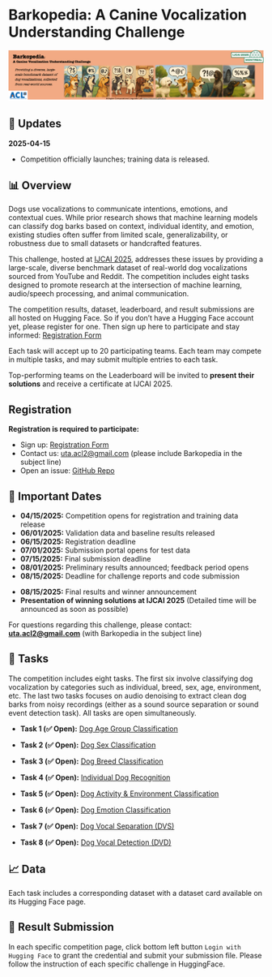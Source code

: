 # Barkopedia: A Canine Vocalization Understanding Challenge <!-- omit from toc -->

<img src="static/images/overall_banner.png" width="900px">

## 📣 Updates

**2025-04-15**  
- Competition officially launches; training data is released.

## 📊 Overview

Dogs use vocalizations to communicate intentions, emotions, and contextual cues. While prior research shows that machine learning models can classify dog barks based on context, individual identity, and emotion, existing studies often suffer from limited scale, generalizability, or robustness due to small datasets or handcrafted features.

This challenge, hosted at [IJCAI 2025](https://2025.ijcai.org/), addresses these issues by providing a large-scale, diverse benchmark dataset of real-world dog vocalizations sourced from YouTube and Reddit. The competition includes eight tasks designed to promote research at the intersection of machine learning, audio/speech processing, and animal communication.

The competition results, dataset, leaderboard, and result submissions are all hosted on Hugging Face. So if you don’t have a Hugging Face account yet, please register for one. Then sign up here to participate and stay informed: [Registration Form](https://forms.office.com/r/0ZmFjYnW2p)

Each task will accept up to 20 participating teams. Each team may compete in multiple tasks, and may submit multiple entries to each task.

Top-performing teams on the Leaderboard will be invited to **present their solutions** and receive a
certificate at IJCAI 2025.

<!-- ## 🥇 Detailed Leaderboard
[Public Leaderboard](https://safe-challenge-leaderboard-public.hf.space)
<iframe
	src="https://safe-challenge-leaderboard-public.hf.space"
	frameborder="0"
	width="850"
	height="450"
></iframe> 
-->

## Registration


**Registration is required to participate:**
- Sign up: [Registration Form](https://forms.office.com/r/0ZmFjYnW2p)
- Contact us: uta.acl2@gmail.com (please include Barkopedia in the subject line)
- Open an issue: [GitHub Repo](https://github.com/uta-acl2/Barkopedia)

## 📜 Important Dates

- **04/15/2025:** Competition opens for registration and training data release  
- **06/01/2025:** Validation data and baseline results released  
- **06/15/2025:** Registration deadline  
- **07/01/2025:** Submission portal opens for test data  
- **07/15/2025:** Final submission deadline  
- **08/01/2025:** Preliminary results announced; feedback period opens  
- **08/15/2025:** Deadline for challenge reports and code submission
  
+ **08/15/2025:** Final results and winner announcement  
+ **Presentation of winning solutions at IJCAI 2025** (Detailed time will be announced as soon as possible)

For questions regarding this challenge, please contact: **uta.acl2@gmail.com** (with Barkopedia
in the subject line)

## 📝 Tasks

The competition includes eight tasks. The first six involve classifying dog vocalization by categories such as individual, breed, sex, age, environment, etc. The last two tasks focuses on audio denoising to extract clean dog barks from noisy recordings (either as a sound source separation or sound event
detection task). All tasks are open simultaneously.

- **Task 1 (✅ Open):** [Dog Age Group Classification](https://huggingface.co/spaces/ArlingtonCL2/BarkopediaDogAgeGroupClassification)

- **Task 2 (✅ Open):** [Dog Sex Classification](https://huggingface.co/spaces/ArlingtonCL2/BarkopediaDogSexClassification)

- **Task 3 (✅ Open):** [Dog Breed Classification](https://huggingface.co/spaces/ArlingtonCL2/BarkopediaDogBreedClassification)

- **Task 4 (✅ Open):** [Individual Dog Recognition](https://huggingface.co/spaces/ArlingtonCL2/BarkopediaIndividualDogRecognition)

- **Task 5 (✅ Open):** [Dog Activity & Environment Classification](https://huggingface.co/spaces/ArlingtonCL2/Barkopedia_DogActivityEnvironmentClassification)

- **Task 6 (✅ Open):** [Dog Emotion Classification](https://huggingface.co/spaces/ArlingtonCL2/BarkopediaDogEmotionClassification)

- **Task 7 (✅ Open):** [Dog Vocal Separation (DVS)](https://huggingface.co/spaces/ArlingtonCL2/Barkopedia-Dog_Vocal_Separation)

- **Task 8 (✅ Open):** [Dog Vocal Detection (DVD)](https://huggingface.co/spaces/ArlingtonCL2/BarkopediaDogVocalDetectionChallenge)

## 📈 Data

Each task includes a corresponding dataset with a dataset card available on its Hugging Face page.

## 🤖 Result Submission

In each specific competition page, click bottom left button `Login with Hugging Face` to grant the credential and submit your submission file. Please follow the instruction of each specific challenge in HuggingFace.

